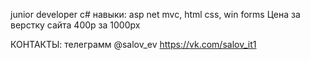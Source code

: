 junior developer с# 
навыки: asp net mvc, html css, win forms
Цена за верстку сайта 400р за 1000px

КОНТАКТЫ:
телеграмм @salov_ev
https://vk.com/salov_it1
